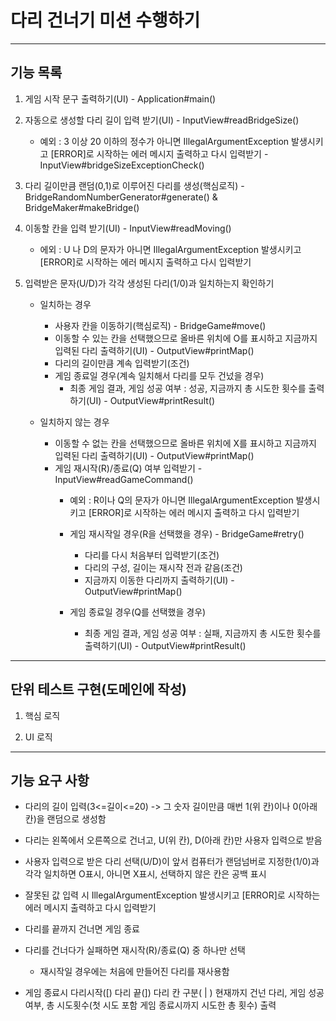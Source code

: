 # 다리 건너기 미션 수행하기

-------------
## 기능 목록

1. 게임 시작 문구 출력하기(UI) - Application#main()

2. 자동으로 생성할 다리 길이 입력 받기(UI) - InputView#readBridgeSize()
    * 예외 : 3 이상 20 이하의 정수가 아니면 IllegalArgumentException 발생시키고 [ERROR]로 시작하는 에러 메시지 출력하고 다시 입력받기 - InputView#bridgeSizeExceptionCheck()

3. 다리 길이만큼 랜덤(0,1)로 이루어진 다리를 생성(핵심로직) - BridgeRandomNumberGenerator#generate() & BridgeMaker#makeBridge()

4. 이동할 칸을 입력 받기(UI) - InputView#readMoving()
    * 에외 : U 나 D의 문자가 아니면 IllegalArgumentException 발생시키고 [ERROR]로 시작하는 에러 메시지 출력하고 다시 입력받기

5. 입력받은 문자(U/D)가 각각 생성된 다리(1/0)과 일치하는지 확인하기
    * 일치하는 경우
        - 사용자 칸을 이동하기(핵심로직) - BridgeGame#move()
        - 이동할 수 있는 칸을 선택했으므로 올바른 위치에 O를 표시하고 지금까지 입력된 다리 출력하기(UI) - OutputView#printMap()
        + 다리의 길이만큼 계속 입력받기(조건)
        * 게임 종료일 경우(계속 일치해서 다리를 모두 건넜을 경우) 
            - 최종 게임 결과, 게임 성공 여부 : 성공, 지금까지 총 시도한 횟수를 출력하기(UI) - OutputView#printResult()

    * 일치하지 않는 경우 
        - 이동할 수 없는 칸을 선택했으므로 올바른 위치에 X를 표시하고 지금까지 입력된 다리 출력하기(UI) - OutputView#printMap()
        - 게임 재시작(R)/종료(Q) 여부 입력받기 - InputView#readGameCommand()
            * 예외 : R이나 Q의 문자가 아니면 IllegalArgumentException 발생시키고 [ERROR]로 시작하는 에러 메시지 출력하고 다시 입력받기

            * 게임 재시작일 경우(R을 선택했을 경우) - BridgeGame#retry()
                + 다리를 다시 처음부터 입력받기(조건)
                + 다리의 구성, 길이는 재시작 전과 같음(조건)
                - 지금까지 이동한 다리까지 출력하기(UI) - OutputView#printMap()
            * 게임 종료일 경우(Q를 선택했을 경우) 
                - 최종 게임 결과, 게임 성공 여부 : 실패, 지금까지 총 시도한 횟수를 출력하기(UI) - OutputView#printResult()
    





------------
## 단위 테스트 구현(도메인에 작성)
1. 핵심 로직
    
2. UI 로직

------------
## 기능 요구 사항

* 다리의 길이 입력(3<=길이<=20) -> 그 숫자 길이만큼 매번 1(위 칸)이나 0(아래 칸)을 랜덤으로 생성함
* 다리는 왼쪽에서 오른쪽으로 건너고, U(위 칸), D(아래 칸)만 사용자 입력으로 받음
* 사용자 입력으로 받은 다리 선택(U/D)이 앞서 컴퓨터가 랜덤넘버로 지정한(1/0)과 각각 일치하면 O표시, 아니면 X표시, 선택하지 않은 칸은 공백 표시
* 잘못된 값 입력 시 IllegalArgumentException 발생시키고 [ERROR]로 시작하는 에러 메시지 출력하고 다시 입력받기

* 다리를 끝까지 건너면 게임 종료 
* 다리를 건너다가 실패하면 재시작(R)/종료(Q) 중 하나만 선택
    * 재시작일 경우에는 처음에 만들어진 다리를 재사용함
* 게임 종료시 다리시작([) 다리 끝(]) 다리 칸 구분( | ) 현재까지 건넌 다리, 게임 성공 여부, 총 시도횟수(첫 시도 포함 게임 종료시까지 시도한 총 횟수) 출력


